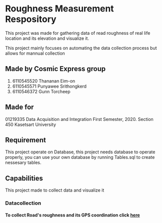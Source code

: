# Roughness Measurement Respository

This project was made for gathering data of read roughness of real life location and its elevation and visualize it.

This project mainly focuses on automating the data collection process but allows for mannual collection

## Made by Cosmic Express group

1. 6110545520 Thananan Eim-on
2. 6110545571 Punyawee Srithongkerd
3. 6110546372 Gunn Torcheep

## Made for

01219335 Data Acquisition and Integration
First Semester, 2020. Section 450
Kasetsart University

## Requirement

This project operate on Database, this project needs database to operate properly, you can use your own database by running Tables.sql to create nessesary tables.

## Capabilities

This project made to collect data and visualize it

### Datacollection

#### To collect Road's roughness and its GPS coordination click [here](https://github.com/326th/Roughness-measurement-respository/tree/master/Data%20acquisition/GPS%20and%20Roughness%20Tracking)
